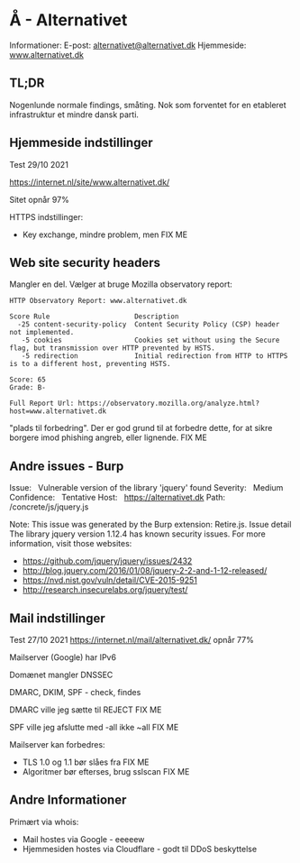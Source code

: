 


# Å - Alternativet

Informationer:
E-post: alternativet@alternativet.dk
Hjemmeside: www.alternativet.dk


## TL;DR

Nogenlunde normale findings, småting. Nok som forventet for en etableret infrastruktur et mindre dansk parti.

## Hjemmeside indstillinger

Test 29/10 2021

https://internet.nl/site/www.alternativet.dk/

Sitet opnår 97%

HTTPS indstillinger:

* Key exchange, mindre problem, men FIX ME


## Web site security headers

Mangler en del. Vælger at bruge Mozilla observatory report:

```
HTTP Observatory Report: www.alternativet.dk

Score Rule                     Description
  -25 content-security-policy  Content Security Policy (CSP) header not implemented.
   -5 cookies                  Cookies set without using the Secure flag, but transmission over HTTP prevented by HSTS.
   -5 redirection              Initial redirection from HTTP to HTTPS is to a different host, preventing HSTS.

Score: 65
Grade: B-

Full Report Url: https://observatory.mozilla.org/analyze.html?host=www.alternativet.dk
```

"plads til forbedring". Der er god grund til at forbedre dette, for at sikre borgere imod phishing angreb, eller lignende. FIX ME

## Andre issues - Burp


Issue:  
Vulnerable version of the library 'jquery' found
Severity:   Medium
Confidence:   Tentative
Host:   https://alternativet.dk
Path:   /concrete/js/jquery.js

Note: This issue was generated by the Burp extension: Retire.js.
Issue detail
The library jquery version 1.12.4 has known security issues. For more information, visit those websites:
* https://github.com/jquery/jquery/issues/2432
* http://blog.jquery.com/2016/01/08/jquery-2-2-and-1-12-released/
* https://nvd.nist.gov/vuln/detail/CVE-2015-9251
* http://research.insecurelabs.org/jquery/test/

## Mail indstillinger

Test 27/10 2021
https://internet.nl/mail/alternativet.dk/ opnår 77%

Mailserver (Google) har IPv6

Domænet mangler DNSSEC

DMARC, DKIM, SPF - check, findes

DMARC ville jeg sætte til REJECT FIX ME

SPF ville jeg afslutte med -all ikke ~all FIX ME

Mailserver kan forbedres:
* TLS 1.0 og 1.1 bør slåes fra FIX ME
* Algoritmer bør efterses, brug sslscan FIX ME


## Andre Informationer

Primært via whois:

* Mail hostes via Google - eeeeew
* Hjemmesiden hostes via Cloudflare - godt til DDoS beskyttelse
